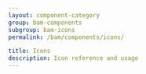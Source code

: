 ```yaml
---
layout: component-category
group: bam-components
subgroup: bam-icons
permalink: /bam/components/icons/

title: Icons
description: Icon reference and usage
---
```

